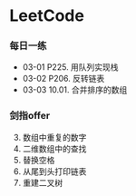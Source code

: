 # LeetCode

### 每日一练
* 03-01 P225. 用队列实现栈
* 03-02 P206. 反转链表
* 03-03 10.01. 合并排序的数组
### 剑指offer

3. 数组中重复的数字
4. 二维数组中的查找
5. 替换空格
6. 从尾到头打印链表 
7. 重建二叉树
